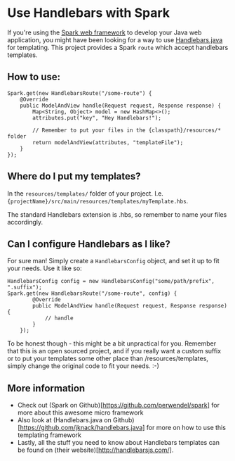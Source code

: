 # Use Handlebars with Spark

If you're using the [Spark web framework](https://github.com/perwendel/spark) to develop your Java web application, you
might have been looking for a way to use [Handlebars.java](https://github.com/jknack/handlebars.java) for templating.
This project provides a Spark `route` which accept handlebars templates.

## How to use:

    Spark.get(new HandlebarsRoute("/some-route") {
        @Override
        public ModelAndView handle(Request request, Response response) {
            Map<String, Object> model = new HashMap<>();
            attributes.put("key", "Hey Handlebars!");

            // Remember to put your files in the {classpath}/resources/* folder
            return modelAndView(attributes, "templateFile");
        }
    });

## Where do I put my templates?

In the `resources/templates/` folder of your project. I.e. `{projectName}/src/main/resources/templates/myTemplate.hbs`.

The standard Handlebars extension is .hbs, so remember to name your files accordingly.

## Can I configure Handlebars as I like?

For sure man! Simply create a `HandlebarsConfig` object, and set it up to fit your needs. Use it like so:


    HandlebarsConfig config = new HandlebarsConfig("some/path/prefix", ".suffix");
    Spark.get(new HandlebarsRoute("/some-route", config) {
            @Override
            public ModelAndView handle(Request request, Response response) {
                // handle
            }
        });

To be honest though - this might be a bit unpractical for you. Remember that this is an open sourced project, and if you
 really want a custom suffix or to put your templates some other place than /resources/templates, simply change the
 original code to fit your needs. :-)

## More information

* Check out (Spark on Github)[https://github.com/perwendel/spark] for more about this awesome micro framework
* Also look at (Handlebars.java on Github)[https://github.com/jknack/handlebars.java] for more on how to use this templating framework
* Lastly, all the stuff you need to know about Handlebars templates can be found on (their website)[http://handlebarsjs.com/].
